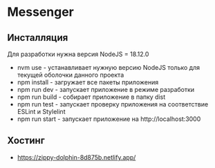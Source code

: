 # Messenger

## Инсталляция
Для разработки нужна версия NodeJS = 18.12.0
* nvm use - устанавливает нужную версию NodeJS только для текущей оболочки данного проекта
* npm install - загружает все пакеты приложения
* npm run dev - запускает приложение в режиме разработки
* npm run build - собирает приложение в папку dist
* npm run test - запускает проверку приложения на соответствие ESLint и Stylelint
* npm run start - запускает приложение на http://localhost:3000

## Хостинг
* https://zippy-dolphin-8d875b.netlify.app/

